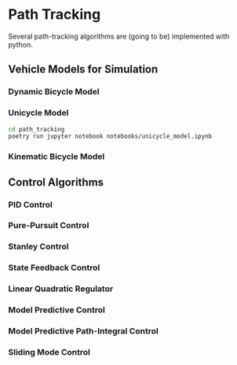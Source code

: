 # Path Tracking
Several path-tracking algorithms are (going to be) implemented with python.


## Vehicle Models for Simulation
### Dynamic Bicycle Model


### Unicycle Model
```sh
cd path_tracking
poetry run jupyter notebook notebooks/unicycle_model.ipynb
```

### Kinematic Bicycle Model



## Control Algorithms
### PID Control


### Pure-Pursuit Control


### Stanley Control


### State Feedback Control


### Linear Quadratic Regulator


### Model Predictive Control


### Model Predictive Path-Integral Control


### Sliding Mode Control